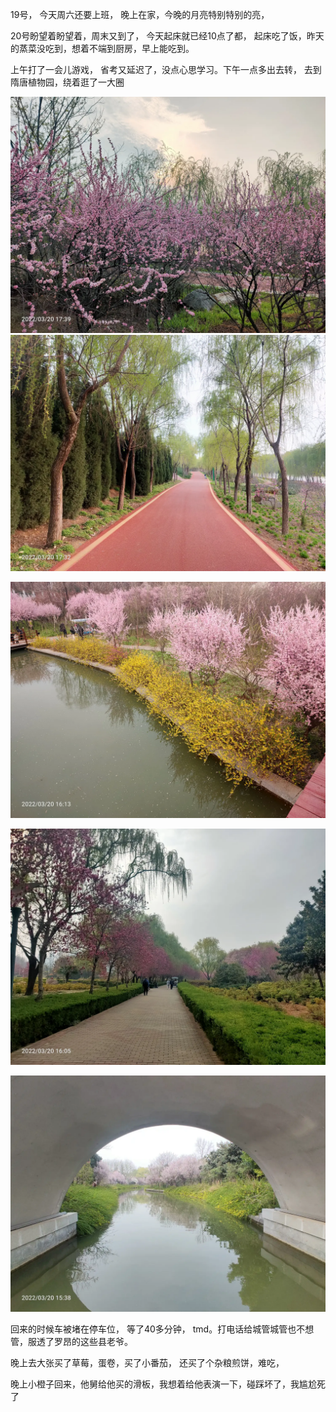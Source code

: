19号， 今天周六还要上班， 晚上在家，今晚的月亮特别特别的亮，

20号盼望着盼望着，周末又到了， 今天起床就已经10点了都， 起床吃了饭，昨天的蒸菜没吃到，想着不端到厨房，早上能吃到。

上午打了一会儿游戏， 省考又延迟了，没点心思学习。下午一点多出去转， 去到隋唐植物园，绕着逛了一大圈

![](../img/6904315-4b1d92f99cb85881.jpg)
![](../img/6904315-318176dbb0701fbb.jpg)

![](../img/6904315-924d65ff98ce731b.jpg)

![](../img/6904315-4e53408123ec855c.jpg)

![](../img/6904315-ed3958abfec8ede2.jpg)

回来的时候车被堵在停车位， 等了40多分钟， tmd。打电话给城管城管也不想管，服透了罗昂的这些县老爷。


晚上去大张买了草莓，蛋卷，买了小番茄， 还买了个杂粮煎饼，难吃，

晚上小橙子回来，他舅给他买的滑板，我想着给他表演一下，碰踩坏了，我尴尬死了
